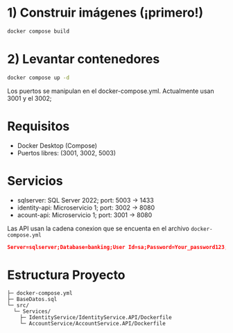 # 1) Construir imágenes (¡primero!)

```bash
docker compose build
```

# 2) Levantar contenedores

```bash
docker compose up -d
```

Los puertos se manipulan en el docker-compose.yml. Actualmente usan 3001 y el 3002;

# Requisitos

- Docker Desktop (Compose)
- Puertos libres: (3001, 3002, 5003)

# Servicios

- sqlserver: SQL Server 2022; port: 5003 -> 1433
- identity-api: Microservicio 1; port: 3002 -> 8080
- acount-api: Microservicio 1; port: 3001 -> 8080

Las API usan la cadena conexion que se encuenta en el archivo `docker-compose.yml`

```json
Server=sqlserver;Database=banking;User Id=sa;Password=Your_password123;TrustServerCertificate=true.
```

# Estructura Proyecto

```
├─ docker-compose.yml
├─ BaseDatos.sql
└─ src/
  └─ Services/
    ├─ IdentityService/IdentityService.API/Dockerfile
    └─ AccountService/AccountService.API/Dockerfile
```
